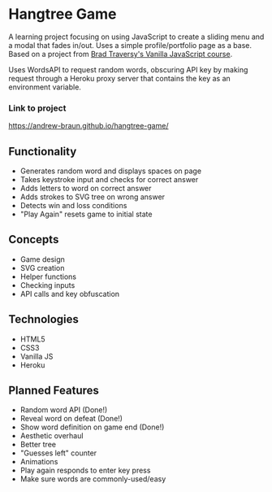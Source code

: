 # Hangtree Game

A learning project focusing on using JavaScript to create a sliding menu and a modal that fades in/out. Uses a simple profile/portfolio page as a base. Based on a project from [Brad Traversy's Vanilla JavaScript course](https://www.udemy.com/course/web-projects-with-vanilla-javascript/learn/lecture/17842130#questions).

Uses WordsAPI to request random words, obscuring API key by making request through a Heroku proxy server that contains the key as an environment variable.

### Link to project

https://andrew-braun.github.io/hangtree-game/

## Functionality

- Generates random word and displays spaces on page
- Takes keystroke input and checks for correct answer
- Adds letters to word on correct answer
- Adds strokes to SVG tree on wrong answer
- Detects win and loss conditions
- "Play Again" resets game to initial state

## Concepts

- Game design
- SVG creation
- Helper functions
- Checking inputs
- API calls and key obfuscation

## Technologies

- HTML5
- CSS3
- Vanilla JS
- Heroku

## Planned Features

- Random word API (Done!)
- Reveal word on defeat (Done!)
- Show word definition on game end (Done!)
- Aesthetic overhaul
- Better tree
- "Guesses left" counter
- Animations
- Play again responds to enter key press
- Make sure words are commonly-used/easy
